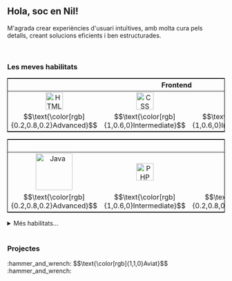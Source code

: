 <h2>Hola, soc en Nil!</h2>
<p>M'agrada crear experiències d'usuari intuïtives, amb molta cura pels detalls, creant solucions eficients i ben estructurades.</p>

<br>

<h3>Les meves habilitats</h3>
<!-- FRONTEND -->
<table style="border: 1px solid black">
  <thead><tr><th colspan="4">Frontend</th></tr></thead>
  <tbody align="center">
    <tr>
      <td><img src="https://cdn.jsdelivr.net/gh/devicons/devicon/icons/html5/html5-original.svg" title="HTML5" width="40"/></td>
      <td><img src="https://www.coywolf.news/wp-content/uploads/2024/11/purple-css-logo.webp" title="CSS" width="40"/></td>
      <td><img src="https://cdn.jsdelivr.net/gh/devicons/devicon/icons/javascript/javascript-original.svg" title="JavaScript" width="40"/></td>
      <td><img src="https://static-00.iconduck.com/assets.00/file-type-vue-icon-512x442-kn6d4q0k.png" title="Vue.js" width="40"/></td>
    </tr>
    <tr>
      <td>$$\text{\color[rgb]{0.2,0.8,0.2}Advanced}$$</td>
      <td>$$\text{\color[rgb]{1,0.6,0}Intermediate}$$</td>
      <td>$$\text{\color[rgb]{1,0.6,0}Intermediate}$$</td>
      <td>$$\text{\color[rgb]{1,0.2,0}Basic}$$</td>
    </tr>
  </tbody>
</table>
<!-- BACKEND -->
<table style="border: 1px solid black">
  <thead><tr><th colspan="7">Backend</th></thead>
  <tbody align="center">
    <tr>
      <td><img src="https://www.paigeniedringhaus.com/static/13beeafbbd98000e9dda382fa8733bed/41d15/java-logo-hero.webp" title="Java" width="85"/></td>
      <td><img src="https://cdn.jsdelivr.net/gh/devicons/devicon/icons/php/php-original.svg" title="PHP" width="40"/></td>
      <td><img src="https://cdn.jsdelivr.net/gh/devicons/devicon/icons/mysql/mysql-original.svg" title="MySQL" width="40"/></td>
      <td><img src="https://cdn.jsdelivr.net/gh/devicons/devicon/icons/mongodb/mongodb-original.svg" title="MongoDB" width="40"/></td>
      <td><img src="https://www.golden-team.org/static/services/laravel.webp" title="Laravel" width="40"/></td>
      <td><img src="https://images.ctfassets.net/zojzzdop0fzx/3rs1655HQlhY6LmplLdYzm/7049f7c9357d0598256b556aa837b91c/node.svg?fm=webp&w=3840&q=75" title="Node.js" width="40"/></td>
      <td><img src="https://discord.js.org/apple-touch-icon.png" title="Discord.js" width="40"/></td>
    </tr>
    <tr>
      <td>$$\text{\color[rgb]{0.2,0.8,0.2}Advanced}$$</td>
      <td>$$\text{\color[rgb]{1,0.6,0}Intermediate}$$</td>
      <td>$$\text{\color[rgb]{0.2,0.8,0.2}Advanced}$$</td>
      <td>$$\text{\color[rgb]{0.2,0.8,0.2}Advanced}$$</td>
      <td>$$\text{\color[rgb]{1,0.2,0}Basic}$$</td>
      <td>$$\text{\color[rgb]{1,0.2,0}Basic}$$</td>
      <td>$$\text{\color[rgb]{1,0.2,0}Basic}$$</td>
    </tr>
  </tbody>
</table>

<details>
  <summary>Més habilitats...</summary>
  <br>
  <!-- CONTROL DE VERSIONES -->
  <table style="border: 1px solid black">
    <thead><tr><th colspan="3">Version Control</th></tr></thead>
    <tbody align="center">
      <tr>
        <td><img src="https://cdn.worldvectorlogo.com/logos/git-icon.svg" title="git" width="40"/></td>
        <td><img src="https://upload.wikimedia.org/wikipedia/commons/9/91/Octicons-mark-github.svg" title="GitHub" width="40"/></td>
      </tr>
      <tr>
        <td>$$\text{\color[rgb]{1,0.6,0}Intermediate}$$</td>
        <td>$$\text{\color[rgb]{1,0.6,0}Intermediate}$$</td>
      </tr>
    </tbody>
  </table>
</details>

<br>

<h3>Projectes</h3>
<p>:hammer_and_wrench: $$\text{\color[rgb]{1,1,0}Aviat}$$ :hammer_and_wrench:</p>
